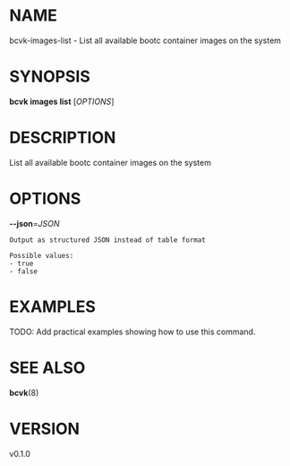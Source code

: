 # NAME

bcvk-images-list - List all available bootc container images on the system

# SYNOPSIS

**bcvk images list** [*OPTIONS*]

# DESCRIPTION

List all available bootc container images on the system

# OPTIONS

<!-- BEGIN GENERATED OPTIONS -->
**--json**=*JSON*

    Output as structured JSON instead of table format

    Possible values:
    - true
    - false

<!-- END GENERATED OPTIONS -->

# EXAMPLES

TODO: Add practical examples showing how to use this command.

# SEE ALSO

**bcvk**(8)

# VERSION

v0.1.0
